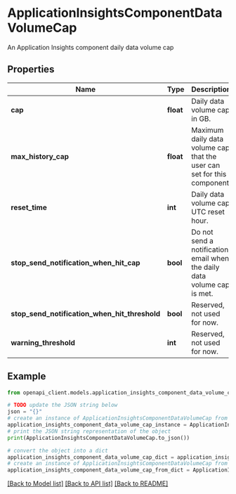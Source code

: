 # ApplicationInsightsComponentDataVolumeCap

An Application Insights component daily data volume cap

## Properties

Name | Type | Description | Notes
------------ | ------------- | ------------- | -------------
**cap** | **float** | Daily data volume cap in GB. | [optional] 
**max_history_cap** | **float** | Maximum daily data volume cap that the user can set for this component. | [optional] [readonly] 
**reset_time** | **int** | Daily data volume cap UTC reset hour. | [optional] [readonly] 
**stop_send_notification_when_hit_cap** | **bool** | Do not send a notification email when the daily data volume cap is met. | [optional] 
**stop_send_notification_when_hit_threshold** | **bool** | Reserved, not used for now. | [optional] 
**warning_threshold** | **int** | Reserved, not used for now. | [optional] 

## Example

```python
from openapi_client.models.application_insights_component_data_volume_cap import ApplicationInsightsComponentDataVolumeCap

# TODO update the JSON string below
json = "{}"
# create an instance of ApplicationInsightsComponentDataVolumeCap from a JSON string
application_insights_component_data_volume_cap_instance = ApplicationInsightsComponentDataVolumeCap.from_json(json)
# print the JSON string representation of the object
print(ApplicationInsightsComponentDataVolumeCap.to_json())

# convert the object into a dict
application_insights_component_data_volume_cap_dict = application_insights_component_data_volume_cap_instance.to_dict()
# create an instance of ApplicationInsightsComponentDataVolumeCap from a dict
application_insights_component_data_volume_cap_from_dict = ApplicationInsightsComponentDataVolumeCap.from_dict(application_insights_component_data_volume_cap_dict)
```
[[Back to Model list]](../README.md#documentation-for-models) [[Back to API list]](../README.md#documentation-for-api-endpoints) [[Back to README]](../README.md)


